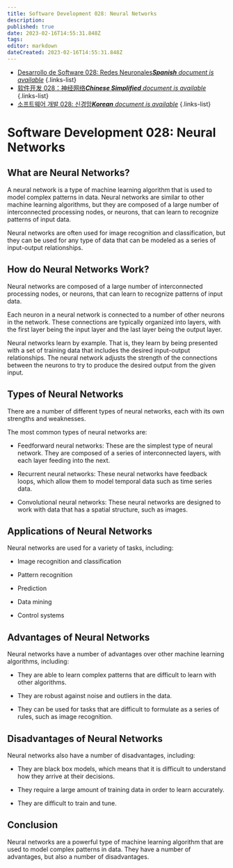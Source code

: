 ```yaml
---
title: Software Development 028: Neural Networks
description: 
published: true
date: 2023-02-16T14:55:31.848Z
tags: 
editor: markdown
dateCreated: 2023-02-16T14:55:31.848Z
---
```


- [Desarrollo de Software 028: Redes Neuronales***Spanish** document is available*](/es/Knowledge-base/Software-Development/Learning/software-development-028-neural-networks)
{.links-list}
- [软件开发 028：神经网络***Chinese Simplified** document is available*](/zh/Knowledge-base/Software-Development/Learning/software-development-028-neural-networks)
{.links-list}
- [소프트웨어 개발 028: 신경망***Korean** document is available*](/ko/Knowledge-base/Software-Development/Learning/software-development-028-neural-networks)
{.links-list}


# Software Development 028: Neural Networks

## What are Neural Networks?

A neural network is a type of machine learning algorithm that is used to model complex patterns in data. Neural networks are similar to other machine learning algorithms, but they are composed of a large number of interconnected processing nodes, or neurons, that can learn to recognize patterns of input data.

Neural networks are often used for image recognition and classification, but they can be used for any type of data that can be modeled as a series of input-output relationships.

## How do Neural Networks Work?

Neural networks are composed of a large number of interconnected processing nodes, or neurons, that can learn to recognize patterns of input data.

Each neuron in a neural network is connected to a number of other neurons in the network. These connections are typically organized into layers, with the first layer being the input layer and the last layer being the output layer.

Neural networks learn by example. That is, they learn by being presented with a set of training data that includes the desired input-output relationships. The neural network adjusts the strength of the connections between the neurons to try to produce the desired output from the given input.

## Types of Neural Networks

There are a number of different types of neural networks, each with its own strengths and weaknesses.

The most common types of neural networks are:

- Feedforward neural networks: These are the simplest type of neural network. They are composed of a series of interconnected layers, with each layer feeding into the next.

- Recurrent neural networks: These neural networks have feedback loops, which allow them to model temporal data such as time series data.

- Convolutional neural networks: These neural networks are designed to work with data that has a spatial structure, such as images.

## Applications of Neural Networks

Neural networks are used for a variety of tasks, including:

- Image recognition and classification

- Pattern recognition

- Prediction

- Data mining

- Control systems

## Advantages of Neural Networks

Neural networks have a number of advantages over other machine learning algorithms, including:

- They are able to learn complex patterns that are difficult to learn with other algorithms.

- They are robust against noise and outliers in the data.

- They can be used for tasks that are difficult to formulate as a series of rules, such as image recognition.

## Disadvantages of Neural Networks

Neural networks also have a number of disadvantages, including:

- They are black box models, which means that it is difficult to understand how they arrive at their decisions.

- They require a large amount of training data in order to learn accurately.

- They are difficult to train and tune.

## Conclusion

Neural networks are a powerful type of machine learning algorithm that are used to model complex patterns in data. They have a number of advantages, but also a number of disadvantages.